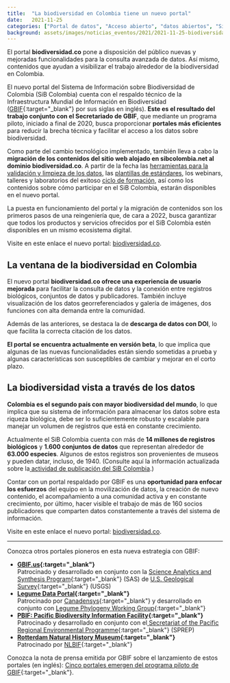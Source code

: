 ```yaml
---
title:  "La biodiversidad en Colombia tiene un nuevo portal"
date:   2021-11-25
categories: ["Portal de datos", "Acceso abierto", "datos abiertos", "Sistemas de información", "GBIF", "2021"]
background: assets/images/noticias_eventos/2021/2021-11-25-biodiversidad-Colombia-tiene-nuevo-portal.jpg
---
```



El portal **biodiversidad.co** pone a disposición del público nuevas y mejoradas funcionalidades para la consulta avanzada de datos. Así mismo, contenidos que ayudan a visibilizar el trabajo alrededor de la biodiversidad en Colombia.

El nuevo portal del Sistema de Información sobre Biodiversidad de Colombia (SiB Colombia) cuenta con el respaldo técnico de la Infraestructura Mundial de Información en Biodiversidad ([GBIF](https://www.gbif.org/){:target="_blank"} por sus siglas en inglés). **Este es el resultado del trabajo conjunto con el Secretariado de GBIF**, que mediante un programa piloto, iniciado a final de 2020, busca proporcionar **portales más eficientes** para reducir la brecha técnica y facilitar el acceso a los datos sobre biodiversidad.

Como parte del cambio tecnológico implementado, también lleva a cabo la **migración de los contenidos del sitio web alojado en sibcolombia.net al dominio biodiversidad.co**. A partir de la fecha las [herramientas para la validación y limpieza de los datos](https://biodiversidad.co/recursos/calidad-de-datos), las [plantillas de estándares](https://biodiversidad.co/recursos/plantillas-dwc), los webinars, talleres y laboratorios del exitoso [ciclo de formación](https://biodiversidad.co/comunidad/formacion), así como los contenidos sobre cómo participar en el SiB Colombia, estarán disponibles en el nuevo portal.

La puesta en funcionamiento del portal y la migración de contenidos son los primeros pasos de una reingeniería que, de cara a 2022, busca garantizar que todos los productos y servicios ofrecidos por el SiB Colombia estén disponibles en un mismo ecosistema digital. 

Visite en este enlace el nuevo portal: [biodiversidad.co](https://biodiversidad.co).

## La ventana de la biodiversidad en Colombia

El nuevo portal **biodiversidad.co ofrece una experiencia de usuario mejorada** para facilitar la consulta de datos y la conexión entre registros biológicos, conjuntos de datos y publicadores. También incluye visualización de los datos georreferenciados y galería de imágenes, dos funciones con alta demanda entre la comunidad.

Además de las anteriores, se destaca la de **descarga de datos con DOI**, lo que facilita la correcta citación de los datos.

**El portal se encuentra actualmente en versión beta**, lo que implica que algunas de las nuevas funcionalidades están siendo sometidas a prueba y algunas características son susceptibles de cambiar y mejorar  en el corto plazo.

## La biodiversidad vista a través de los datos

**Colombia es el segundo país con mayor biodiversidad del mundo**, lo que implica que su sistema de información para almacenar los datos sobre esta riqueza biológica, debe ser lo suficientemente robusto y escalable para manejar un volumen de registros que está en constante crecimiento.

Actualmente el SiB Colombia cuenta con más de **14 millones de registros biológicos** y **1.600 conjuntos de datos** que representan alrededor de **63.000 especies**. Algunos de estos registros son provenientes de museos y pueden datar, incluso, de 1940. (Consulte aquí la información actualizada sobre la[ actividad de publicación del SiB Colombia](https://biodiversidad.co/comunidad/actividad-de-publicacion).)

Contar con un portal respaldado por GBIF es una **oportunidad para enfocar los esfuerzos** del equipo en la movilización de datos, la creación de nuevo contenido, el acompañamiento a una comunidad activa y en constante crecimiento, por último, hacer visible el trabajo de más de 160 socios publicadores que comparten datos constantemente a través del sistema de información.

Visite en este enlace el nuevo portal: [biodiversidad.co](https://biodiversidad.co).

---

Conozca otros portales pioneros en esta nueva estrategia con GBIF:

* **[GBIF.us](https://www.gbif.us/){:target="_blank"}** \
Patrocinado y desarrollado en conjunto con la [Science Analytics and Synthesis Program](https://www.usgs.gov/core-science-systems/science-analytics-and-synthesis){:target="_blank"} (SAS) de [U.S. Geological Survey](https://www.usgs.gov/){:target="_blank"} (USGS)
* **[Legume Data Portal](https://www.legumedata.org/){:target="_blank"}** \
Patrocinado por [Canadensys](http://www.canadensys.net/){:target="_blank"} y desarrollado en conjunto con [Legume Phylogeny Working Group](https://www.legumedata.org/about#legume-phylogeny-working-group){:target="_blank"}
* **[PBIF: Pacific Biodiversity Information Facility](https://pbif.sprep.org/){:target="_blank"}** \
Patrocinado y desarrollado en conjunto con el[ Secretariat of the Pacific Regional Environmental Programme](https://www.sprep.org/){:target="_blank"} (SPREP)
* **[Rotterdam Natural History Museum](https://specimens.hetnatuurhistorisch.nl/){:target="_blank"}** \
Patrocinado por [NLBIF](https://www.nlbif.nl/){:target="_blank"}

Conozca la nota de prensa emitida por GBIF sobre el lanzamiento de estos portales (en inglés): [Cinco portales emergen del programa piloto de GBIF](https://www.gbif.org/news/6RG9WSU3knIxyhcDUBQTJY/first-five-hosted-portals-emerge-from-gbif-pilot-programme){:target="_blank"}.

